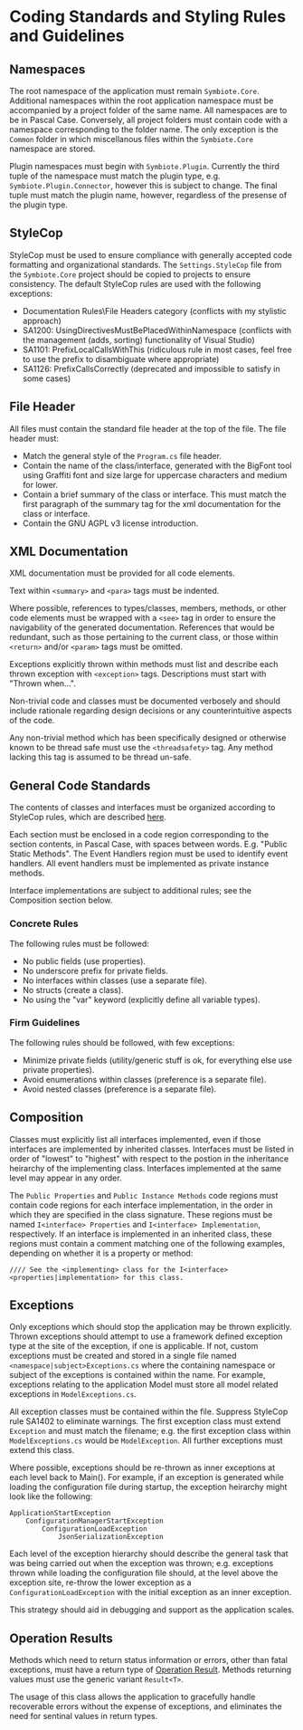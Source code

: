 # Coding Standards and Styling Rules and Guidelines
## Namespaces

The root namespace of the application must remain ```Symbiote.Core```.  Additional namespaces within the root application namespace must be accompanied by a project
folder of the same name.  All namespaces are to be in Pascal Case.  Conversely, all project folders must contain code with a namespace corresponding 
to the folder name.  The only exception is the ```Common``` folder in which miscellanous files within the ```Symbiote.Core``` namespace are stored.

Plugin namespaces must begin with ```Symbiote.Plugin```.  Currently the third tuple of the namespace must match the plugin type, e.g. ```Symbiote.Plugin.Connector```, however this is subject to change.  The final tuple must match the plugin name, however, regardless of the presense of the plugin type.

## StyleCop

StyleCop must be used to ensure compliance with generally accepted code formatting and organizational standards.  The ```Settings.StyleCop``` file from the ```Symbiote.Core```
project should be copied to projects to ensure consistency.  The default StyleCop rules are used with the following exceptions:

* Documentation Rules\File Headers category (conflicts with my stylistic approach)
* SA1200: UsingDirectivesMustBePlacedWithinNamespace (conflicts with the management (adds, sorting) functionality of Visual Studio)
* SA1101: PrefixLocalCallsWithThis (ridiculous rule in most cases, feel free to use the prefix to disambiguate where appropriate)
* SA1126: PrefixCallsCorrectly (deprecated and impossible to satisfy in some cases)

## File Header

All files must contain the standard file header at the top of the file.  The file header must:

* Match the general style of the ```Program.cs``` file header.
* Contain the name of the class/interface, generated with the BigFont tool using Graffiti font and size large for uppercase characters and medium for lower.
* Contain a brief summary of the class or interface.  This must match the first paragraph of the summary tag for the xml documentation for the class or interface.
* Contain the GNU AGPL v3 license introduction.

## XML Documentation

XML documentation must be provided for all code elements.  

Text within ```<summary>``` and ```<para>``` tags must be indented.  

Where possible, references to types/classes, members, methods, or other code elements must be wrapped with a ```<see>``` tag in order to ensure the navigability of the generated documentation.  References that would
be redundant, such as those pertaining to the current class, or those within ```<return>``` and/or ```<param>``` tags must be omitted.

Exceptions explicitly thrown within methods must list and describe each thrown exception with ```<exception>``` tags.  Descriptions must start with "Thrown when...".

Non-trivial code and classes must be documented verbosely and should include rationale regarding design decisions or any counterintuitive aspects of the code.

Any non-trivial method which has been specifically designed or otherwise known to be thread safe must use the ```<threadsafety>``` tag.  Any method lacking this tag is assumed to be thread un-safe.

## General Code Standards

The contents of classes and interfaces must be organized according to StyleCop rules, which are described [here](http://stackoverflow.com/questions/150479/order-of-items-in-classes-fields-properties-constructors-methods/310967#310967).

Each section must be enclosed in a code region corresponding to the section contents, in Pascal Case, with spaces between words.  E.g. "Public Static Methods".  The Event Handlers region must be used to identify event handlers.  All event handlers must be implemented as private instance methods.

Interface implementations are subject to additional rules; see the Composition section below.

### Concrete Rules

The following rules must be followed:

* No public fields (use properties).
* No underscore prefix for private fields.
* No interfaces within classes (use a separate file).
* No structs (create a class).
* No using the "var" keyword (explicitly define all variable types).

### Firm Guidelines

The following rules should be followed, with few exceptions:

* Minimize private fields (utility/generic stuff is ok, for everything else use private properties).
* Avoid enumerations within classes (preference is a separate file).
* Avoid nested classes (preference is a separate file).

## Composition

Classes must explicitly list all interfaces implemented, even if those interfaces are implemented by inherited classes.  Interfaces must be listed in order of "lowest" to "highest" with respect
to the postion in the inheritance heirarchy of the implementing class.  Interfaces implemented at the same level may appear in any order.

The ```Public Properties``` and ```Public Instance Methods``` code regions must contain code regions for each interface implementation, in the order in which they are specified in the class signature.
These regions must be named ```I<interface> Properties``` and ```I<interface> Implementation```, respectively.  If an interface is implemented in an inherited class, these regions must contain a comment matching
one of the following examples, depending on whether it is a property or method:

```//// See the <implementing> class for the I<interface> <properties|implementation> for this class.```

## Exceptions

Only exceptions which should stop the application may be thrown explicitly.  Thrown exceptions should attempt to use a framework defined exception type at the site of the exception, if one is applicable.  If not, custom
exceptions must be created and stored in a single file named ```<namespace|subject>Exceptions.cs``` where the containing namespace or subject of the exceptions is contained within the name.  For example, exceptions relating to the application Model
must store all model related exceptions in ```ModelExceptions.cs```.

All exception classes must be contained within the file.  Suppress StyleCop rule SA1402 to eliminate warnings.  The first exception class must extend ```Exception``` and must match the filename; e.g. the first exception class
within ```ModelExceptions.cs``` would be ```ModelException```.  All further exceptions must extend this class.

Where possible, exceptions should be re-thrown as inner exceptions at each level back to Main().  For example, if an exception is generated while loading the configuration file during startup, the exception heirarchy might look like the following:

```
ApplicationStartException
	ConfigurationManagerStartException
		ConfigurationLoadException
			JsonSerializationException
```

Each level of the exception hierarchy should describe the general task that was being carried out when the exception was thrown; e.g. exceptions thrown while loading the configuration file should, at the level above the exception site,
re-throw the lower exception as a ```ConfigurationLoadException``` with the initial exception as an inner exception.

This strategy should aid in debugging and support as the application scales.

## Operation Results

Methods which need to return status information or errors, other than fatal exceptions, must have a return type of [Operation Result](https://github.com/jpdillingham/OperationResult).  Methods returning values must use the generic variant ```Result<T>```.

The usage of this class allows the application to gracefully handle recoverable errors without the expense of exceptions, and eliminates the need for sentinal values in return types.